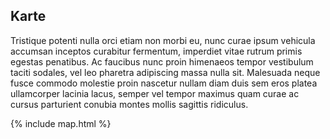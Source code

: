 ## Karte

Tristique potenti nulla orci etiam non morbi eu, nunc curae ipsum vehicula accumsan inceptos curabitur fermentum, imperdiet vitae rutrum primis egestas penatibus. Ac faucibus nunc proin himenaeos tempor vestibulum taciti sodales, vel leo pharetra adipiscing massa nulla sit. Malesuada neque fusce commodo molestie proin nascetur nullam diam duis sem eros platea ullamcorper lacinia lacus, semper vel tempor maximus quam curae ac cursus parturient conubia montes mollis sagittis ridiculus.

{% include map.html %}